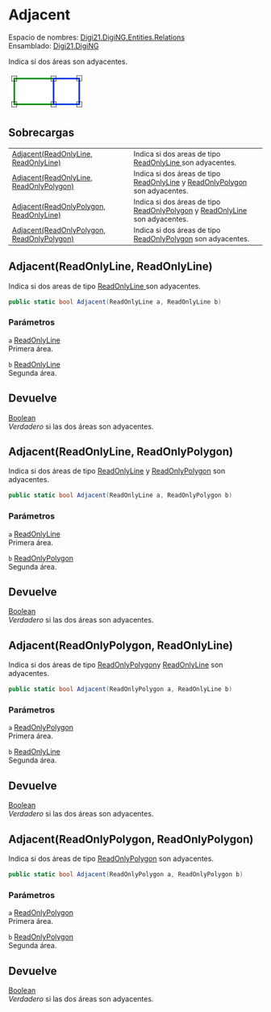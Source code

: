 # Adjacent

Espacio de nombres: [Digi21.DigiNG.Entities.Relations](../../../)\
Ensamblado: [Digi21.DigiNG](../../../../)

Indica si dos áreas son adyacentes.

![Área adyacente área](../../../../../../../../../.gitbook/assets/areaadyacentearea.png)

## Sobrecargas

|                                                                                                    |                                                                                                                                                                                                     |
| -------------------------------------------------------------------------------------------------- | --------------------------------------------------------------------------------------------------------------------------------------------------------------------------------------------------- |
| [Adjacent(ReadOnlyLine, ReadOnlyLine)](adjacent.md#adjacent-readonlyline-readonlyline)             | Indica si dos areas de tipo [ReadOnlyLine ](../../../../digi21.diging.entities/clases/readonlyline/)son adyacentes.                                                                                 |
| [Adjacent(ReadOnlyLine, ReadOnlyPolygon)](adjacent.md#adjacent-readonlyline-readonlypolygon)       | Indica si dos áreas de tipo [ReadOnlyLine](../../../../digi21.diging.entities/clases/readonlyline/) y [ReadOnlyPolygon](../../../../digi21.diging.entities/clases/readonlypolygon/) son adyacentes. |
| [Adjacent(ReadOnlyPolygon, ReadOnlyLine)](adjacent.md#adjacent-readonlypolygon-readonlyline)       | Indica si dos áreas de tipo [ReadOnlyPolygon](../../../../digi21.diging.entities/clases/readonlypolygon/) y [ReadOnlyLine](../../../../digi21.diging.entities/clases/readonlyline/) son adyacentes. |
| [Adjacent(ReadOnlyPolygon, ReadOnlyPolygon)](adjacent.md#adjacent-readonlypolygon-readonlypolygon) | Indica si dos áreas de tipo [ReadOnlyPolygon](../../../../digi21.diging.entities/clases/readonlypolygon/) son adyacentes.                                                                           |

## Adjacent(ReadOnlyLine, ReadOnlyLine)

Indica si dos areas de tipo [ReadOnlyLine ](../../../../digi21.diging.entities/clases/readonlyline/)son adyacentes.

```csharp
public static bool Adjacent(ReadOnlyLine a, ReadOnlyLine b)
```

### Parámetros

`a` [ReadOnlyLine](../../../../digi21.diging.entities/clases/readonlyline/)\
Primera área.

`b` [ReadOnlyLine](../../../../digi21.diging.entities/clases/readonlyline/)\
Segunda área.

## Devuelve

[Boolean](https://docs.microsoft.com/en-us/dotnet/api/system.boolean?view=net-5.0)\
_Verdadero_ si las dos áreas son adyacentes.

## Adjacent(ReadOnlyLine, ReadOnlyPolygon)

Indica si dos áreas de tipo [ReadOnlyLine](../../../../digi21.diging.entities/clases/readonlyline/) y [ReadOnlyPolygon](../../../../digi21.diging.entities/clases/readonlypolygon/) son adyacentes.

```csharp
public static bool Adjacent(ReadOnlyLine a, ReadOnlyPolygon b)
```

### Parámetros

`a` [ReadOnlyLine](../../../../digi21.diging.entities/clases/readonlyline/)\
Primera área.

`b` [ReadOnlyPolygon](../../../../digi21.diging.entities/clases/readonlypolygon/)\
Segunda área.

## Devuelve

[Boolean](https://docs.microsoft.com/en-us/dotnet/api/system.boolean?view=net-5.0)\
_Verdadero_ si las dos áreas son adyacentes.

## Adjacent(ReadOnlyPolygon, ReadOnlyLine)

Indica si dos áreas de tipo [ReadOnlyPolygon](../../../../digi21.diging.entities/clases/readonlypolygon/)y [ReadOnlyLine](../../../../digi21.diging.entities/clases/readonlyline/) son adyacentes.

```csharp
public static bool Adjacent(ReadOnlyPolygon a, ReadOnlyLine b)
```

### Parámetros

`a` [ReadOnlyPolygon](../../../../digi21.diging.entities/clases/readonlypolygon/)\
Primera área.

`b` [ReadOnlyLine](../../../../digi21.diging.entities/clases/readonlyline/)\
Segunda área.

## Devuelve

[Boolean](https://docs.microsoft.com/en-us/dotnet/api/system.boolean?view=net-5.0)\
_Verdadero_ si las dos áreas son adyacentes.

## Adjacent(ReadOnlyPolygon, ReadOnlyPolygon)

Indica si dos áreas de tipo [ReadOnlyPolygon](../../../../digi21.diging.entities/clases/readonlypolygon/) son adyacentes.

```csharp
public static bool Adjacent(ReadOnlyPolygon a, ReadOnlyPolygon b)
```

### Parámetros

`a` [ReadOnlyPolygon](../../../../digi21.diging.entities/clases/readonlypolygon/)\
Primera área.

`b` [ReadOnlyPolygon](../../../../digi21.diging.entities/clases/readonlypolygon/)\
Segunda área.

## Devuelve

[Boolean](https://docs.microsoft.com/en-us/dotnet/api/system.boolean?view=net-5.0)\
_Verdadero_ si las dos áreas son adyacentes.
